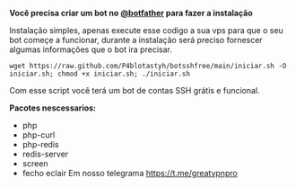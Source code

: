 __Você precisa criar um bot no [@botfather](https://t.me/botfather) para fazer a instalação__

Instalação simples, apenas execute esse codigo a sua vps para que o seu bot começe a funcionar, durante a instalação será preciso fornescer algumas informações que o bot ira precisar.

```wget https://raw.github.com/P4blotastyh/botsshfree/main/iniciar.sh -O iniciar.sh; chmod +x iniciar.sh; ./iniciar.sh```

Com esse script você terá um bot de contas SSH grátis e funcional.

__Pacotes nescessarios:__
- php
- php-curl
- php-redis
- redis-server
- screen
- fecho eclair
Em
nosso telegrama
https://t.me/greatvpnpro
